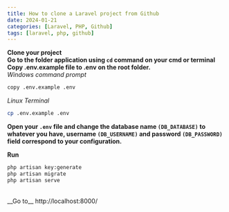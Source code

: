 ```yaml
---
title: How to clone a Laravel project from Github
date: 2024-01-21
categories: [Laravel, PHP, Github]
tags: [laravel, php, github]
---
```


__Clone your project__ <br>
__Go to the folder application using ```cd``` command on your cmd or terminal__<br>
__Copy .env.example file to .env on the root folder.__<br>
*Windows command prompt*
```bash
copy .env.example .env
```
*Linux Terminal*
```bash
cp .env.example .env
```
__Open your ```.env``` file and change the database name ```(DB_DATABASE)``` to whatever you have, username ```(DB_USERNAME)``` and password ```(DB_PASSWORD)``` field correspond to your configuration.__<br>

__Run__
```bash
php artisan key:generate
php artisan migrate
php artisan serve
```
<br>
__Go to__ http://localhost:8000/

